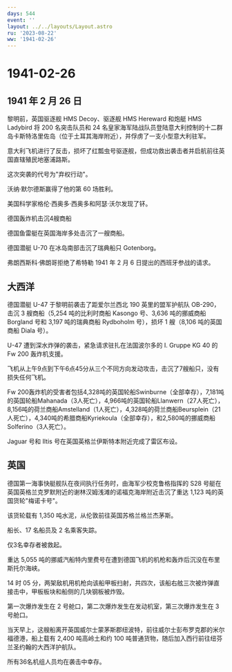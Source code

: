```yaml
---
days: 544
event: ''
layout: ../../layouts/Layout.astro
ru: '2023-08-22'
ww: '1941-02-26'
---
```


# 1941-02-26

## 1941 年 2 月 26 日

黎明前，英国驱逐舰 HMS Decoy、驱逐舰 HMS Hereward 和炮艇 HMS Ladybird 将
200 名突击队员和 24
名皇家海军陆战队员登陆意大利控制的十二群岛卡斯特洛里佐岛（位于土耳其海岸附近），并俘虏了一支小型意大利驻军。

意大利飞机进行了反击，损坏了红瓢虫号驱逐舰，但成功救出袭击者并启航前往英国直辖殖民地塞浦路斯。

这次突袭的代号为"弃权行动"。

沃纳·默尔德斯赢得了他的第 60 场胜利。

美国科学家格伦·西奥多·西奥多和阿瑟·沃尔发现了钚。

德国轰炸机击沉4艘商船

德国鱼雷艇在英国海岸多处击沉了一艘商船。

德国潜艇 U-70 在冰岛南部击沉了瑞典船只 Gotenborg。

弗朗西斯科·佛朗哥拒绝了希特勒 1941 年 2 月 6 日提出的西班牙参战的请求。

## 大西洋

德国潜艇 U-47 于黎明前袭击了距爱尔兰西北 190 英里的盟军护航队
OB-290，击沉 3 艘商船（5,254 吨的比利时商船 Kasongo 号、3,636
吨的挪威商船 Borgland 号和 3,197 吨的瑞典商船 Rydboholm 号），损坏 1
艘（8,106 吨的英国商船 Diala 号）。

U-47 遭到深水炸弹的袭击，紧急请求驻扎在法国波尔多的 I. Gruppe KG 40 的
Fw 200 轰炸机支援。

飞机从上午9点到下午6点45分从三个不同方向发动攻击，击沉了7艘船只，没有损失任何飞机。

Fw
200轰炸机的受害者包括4,328吨的英国轮船Swinburne（全部幸存），7,181吨的英国轮船Mahanada（3人死亡），4,966吨的英国轮船Llanwern（27人死亡），8,156吨的荷兰商船Amstelland（1人死亡），4,328吨的荷兰商船Beursplein（21人死亡），4,340吨的希腊商船Kyriekoula（全部幸存），和2,580吨的挪威商船Solferino（3人死亡）。

Jaguar 号和 Iltis 号在英国英格兰伊斯特本附近完成了雷区布设。

## 英国

德国第一海事快艇舰队在夜间执行任务时，由海军少校克鲁格指挥的 S28
号艇在英国英格兰克罗默附近的谢林汉姆浅滩的诺福克海岸附近击沉了重达 1,123
吨的英国货轮"梅诺卡号"。

该货轮载有 1,350 吨水泥，从伦敦前往英国苏格兰格兰杰茅斯。

船长、17 名船员及 2 名乘客失踪。

仅3名幸存者被救起。

重达 5,055
吨的挪威汽船特内里费号在遭到德国飞机的机枪和轰炸后沉没在布里斯托尔海峡。

14 时 05
分，两架敌机用机枪向该船甲板扫射，共四次，该船右舷三次被炸弹直接击中，甲板板块和船侧的几块钢板被炸毁。

第一次爆炸发生在 2 号舱口，第二次爆炸发生在发动机室，第三次爆炸发生在 3
号舱口。

当天早上，这艘船离开英国威尔士蒙茅斯郡纽波特，前往威尔士彭布罗克郡的米尔福德港，船上载有
2,400 吨高岭土和约 100
吨普通货物，随后加入西行前往纽芬兰圣约翰的大西洋护航队。

所有36名机组人员均在袭击中幸存。